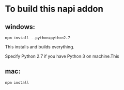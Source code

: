 
# To build this napi addon

## windows:

  `npm install --python=python2.7`

This installs and builds everything.

Specify Python 2.7 if you have Python 3 on machine.This   
  


## mac:

  `npm install`


